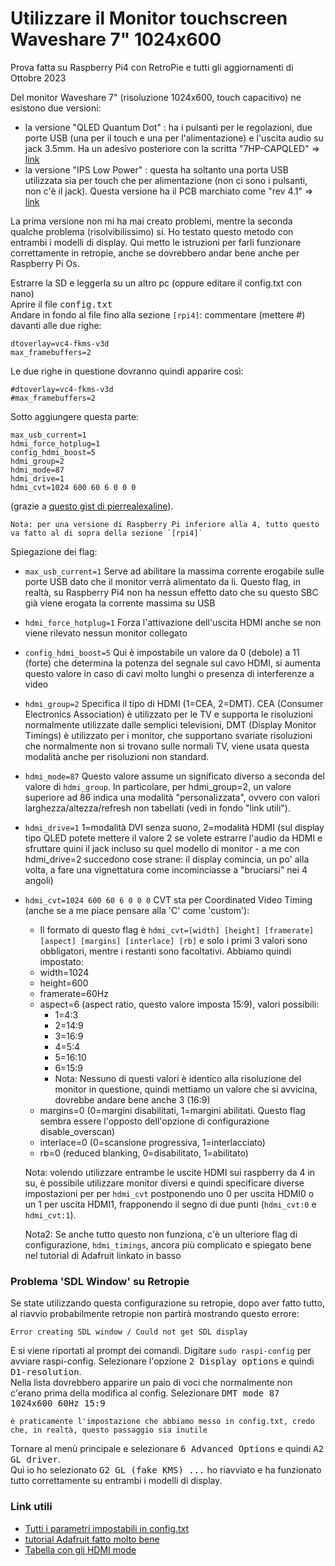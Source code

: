 # Utilizzare il Monitor touchscreen Waveshare 7" 1024x600

Prova fatta su Raspberry Pi4 con RetroPie e tutti gli aggiornamenti di Ottobre 2023

Del monitor Waveshare 7" (risoluzione 1024x600, touch capacitivo) ne esistono due versioni:  

- la versione "QLED Quantum Dot" : ha i pulsanti per le regolazioni, due porte USB (una per il touch e una per l'alimentazione) e l'uscita audio su jack 3.5mm. Ha un adesivo posteriore con la scritta "7HP-CAPQLED" => [link](https://www.waveshare.com/7hp-capqled.htm)
- la versione "IPS Low Power" : questa ha soltanto una porta USB utilizzata sia per touch che per alimentazione (non ci sono i pulsanti, non c'è il jack). Questa versione ha il PCB marchiato come "rev 4.1" => [link](https://www.waveshare.com/7inch-hdmi-lcd-c.htm)

La prima versione non mi ha mai creato problemi, mentre la seconda qualche problema (risolvibilissimo) si. Ho testato questo metodo con entrambi i modelli di display.  Qui metto le istruzioni per farli funzionare correttamente in retropie, anche se dovrebbero andar bene anche per Raspberry Pi Os.  
  
Estrarre la SD e leggerla su un altro pc (oppure editare il config.txt con nano)  
Aprire il file <kbd>config.txt</kbd>    
Andare in fondo al file fino alla sezione `[rpi4]`: commentare (mettere #) davanti alle due righe:  

```
dtoverlay=vc4-fkms-v3d
max_framebuffers=2
```  

Le due righe in questione dovranno quindi apparire così:  

```
#dtoverlay=vc4-fkms-v3d
#max_framebuffers=2
```

Sotto aggiungere questa parte:  

```
max_usb_current=1  
hdmi_force_hotplug=1  
config_hdmi_boost=5  
hdmi_group=2  
hdmi_mode=87  
hdmi_drive=1  
hdmi_cvt=1024 600 60 6 0 0 0
```   

(grazie a [questo gist di pierrealexaline](https://gist.github.com/pierrealexaline/0aa6d38ccdcf6cb21fc4c22387a413be)).  

    Nota: per una versione di Raspberry Pi inferiore alla 4, tutto questo va fatto al di sopra della sezione `[rpi4]`
  
Spiegazione dei flag:  
- `max_usb_current=1` Serve ad abilitare la massima corrente erogabile sulle porte USB dato che il monitor verrà alimentato da li. Questo flag, in realtà, su Raspberry Pi4 non ha nessun effetto dato che su questo SBC già viene erogata la corrente massima su USB
- `hdmi_force_hotplug=1` Forza l'attivazione dell'uscita HDMI anche se non viene rilevato nessun monitor collegato
- `config_hdmi_boost=5` Qui è impostabile un valore da 0 (debole) a 11 (forte) che determina la potenza del segnale sul cavo HDMI, si aumenta questo valore in caso di cavi molto lunghi o presenza di interferenze a video
- `hdmi_group=2` Specifica il tipo di HDMI (1=CEA, 2=DMT). CEA (Consumer Electronics Association) è utilizzato per le TV e supporta le risoluzioni normalmente utilizzate dalle semplici televisioni, DMT (Display Monitor Timings) è utilizzato per i monitor, che supportano svariate risoluzioni che normalmente non si trovano sulle normali TV, viene usata questa modalità anche per risoluzioni non standard.
- `hdmi_mode=87` Questo valore assume un significato diverso a seconda del valore di `hdmi_group`. In particolare, per hdmi_group=2, un valore superiore ad 86 indica una modalità "personalizzata", ovvero con valori larghezza/altezza/refresh non tabellati (vedi in fondo "link utili").
- `hdmi_drive=1`  1=modalità DVI senza suono, 2=modalità HDMI (sul display tipo QLED potete mettere il valore 2 se volete estrarre l'audio da HDMI e sfruttare quini il jack incluso su quel modello di monitor - a me con hdmi_drive=2 succedono cose strane: il display comincia, un po' alla volta, a fare una vignettatura come incominciasse a "bruciarsi" nei 4 angoli)
- `hdmi_cvt=1024 600 60 6 0 0 0` CVT sta per Coordinated Video Timing (anche se a me piace pensare alla 'C' come 'custom'):
    - Il formato di questo flag è `hdmi_cvt=[width] [height] [framerate] [aspect] [margins] [interlace] [rb]` e solo i primi 3 valori sono obbligatori, mentre i restanti sono facoltativi. Abbiamo quindi impostato:
    -  width=1024
    -  height=600
    -  framerate=60Hz
    -  aspect=6 (aspect ratio, questo valore imposta 15:9), valori possibili:
        -  1=4:3
        -  2=14:9
        -  3=16:9
        -  4=5:4
        -  5=16:10
        -  6=15:9
        -  Nota: Nessuno di questi valori è identico alla risoluzione del monitor in questione, quindi mettiamo un valore che si avvicina, dovrebbe andare bene anche 3 (16:9)
    -  margins=0 (0=margini disabilitati, 1=margini abilitati. Questo flag sembra essere l'opposto dell'opzione di configurazione disable_overscan)
    -  interlace=0 (0=scansione progressiva, 1=interlacciato)
    -  rb=0 (reduced blanking, 0=disabilitato, 1=abilitato)

    Nota: volendo utilizzare entrambe le uscite HDMI sui raspberry da 4 in su, è possibile utilizzare monitor diversi e quindi specificare diverse impostazioni per per `hdmi_cvt` postponendo uno 0 per uscita HDMI0 o un 1 per uscita HDMI1, frapponendo il segno di due punti (`hdmi_cvt:0` e `hdmi_cvt:1`).

    Nota2: Se anche tutto questo non funziona, c'è un ulteriore flag di configurazione, `hdmi_timings`, ancora più complicato e spiegato bene nel tutorial di Adafruit linkato in basso

### Problema 'SDL Window' su Retropie
Se state utilizzando questa configurazione su retropie, dopo aver fatto tutto, al riavvio probabilmente retropie non partirà mostrando questo errore:  

`Error creating SDL window / Could not get SDL display`  

E si viene riportati al prompt dei comandi. Digitare `sudo raspi-config`  per avviare raspi-config.
Selezionare l'opzione <kbd>2 Display options</kbd> e quindi <kbd>D1-resolution</kbd>.  
Nella lista dovrebbero apparire un paio di voci che normalmente non c'erano prima della modifica al config. Selezionare <kbd>DMT mode 87 1024x600 60Hz 15:9</kbd>

    è praticamente l'impostazione che abbiamo messo in config.txt, credo che, in realtà, questo passaggio sia inutile

Tornare al menù principale e selezionare <kbd>6 Advanced Options</kbd> e quindi <kbd>A2 GL driver</kbd>.   
Qui io ho selezionato <kbd>G2 GL (fake KMS) ...</kbd> ho riavviato e ha funzionato tutto correttamente su entrambi i modelli di display.

### Link utili
- [Tutti i parametri impostabili in config.txt](https://elinux.org/RPi_Configuration)
- [tutorial Adafruit fatto molto bene](https://learn.adafruit.com/using-weird-displays-with-raspberry-pi/everything-else)
- [Tabella con gli HDMI mode](https://onlinelibrary.wiley.com/doi/pdf/10.1002/9781119415572.app3)
